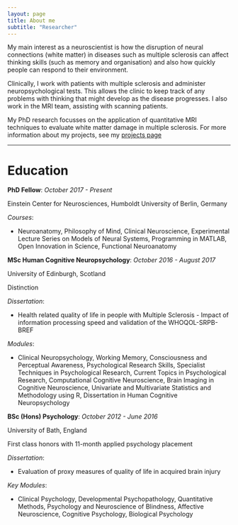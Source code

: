 ```yaml
---
layout: page
title: About me
subtitle: "Researcher"
---
```


My main interest as a neuroscientist is how the disruption of neural connections (white matter) in diseases such as multiple sclerosis can affect thinking skills (such as memory and organisation) and also how quickly people can respond to their environment.

Clinically, I work with patients with multiple sclerosis and administer neuropsychological tests. This allows the clinic to keep track of any problems with thinking that might develop as the disease progresses. I also work in the MRI team, assisting with scanning patients.

My PhD research focusses on the application of quantitative MRI techniques to evaluate white matter damage in multiple sclerosis. For more information about my projects, see my [projects page](projects.md)

---

Education
=========

**PhD Fellow**: *October 2017 - Present*


Einstein Center for Neurosciences, Humboldt University of Berlin,
Germany


*Courses*:

- Neuroanatomy, Philosophy of Mind, Clinical Neuroscience,
 Experimental Lecture Series on Models of Neural Systems, Programming
 in MATLAB, Open Innovation in Science, Functional Neuroanatomy

**MSc Human Cognitive Neuropsychology**: *October 2016 - August 2017*


University of Edinburgh, Scotland

Distinction

*Dissertation*:

- Health related quality of life in people with Multiple Sclerosis -
 Impact of information processing speed and validation of the
 WHOQOL-SRPB-BREF

*Modules*:

- Clinical Neuropsychology, Working Memory, Consciousness and
 Perceptual Awareness, Psychological Research Skills, Specialist
 Techniques in Psychological Research, Current Topics in
 Psychological Research, Computational Cognitive Neuroscience, Brain
 Imaging in Cognitive Neuroscience, Univariate and Multivariate
 Statistics and Methodology using R, Dissertation in Human Cognitive
 Neuropsychology

**BSc (Hons) Psychology**: *October 2012 - June 2016*


University of Bath, England


First class honors with 11-month applied psychology placement


*Dissertation*:

- Evaluation of proxy measures of quality of life in acquired brain
 injury

*Key Modules*:

- Clinical Psychology, Developmental Psychopathology, Quantitative
 Methods, Psychology and Neuroscience of Blindness, Affective
 Neuroscience, Cognitive Psychology, Biological Psychology
